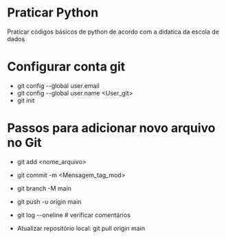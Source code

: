 # Praticar Python
Praticar códigos básicos de python de acordo com a didatica da escola de dados 
# Configurar conta git 
* git config --global user.email <E-Mail>
* git config --global user.name <User_git>
* git init
# Passos para adicionar novo arquivo no Git
* git add <nome_arquivo>
* git commit -m <Mensagem_tag_mod>
* git branch -M main
* git push -u origin main
* git log --oneline # verificar comentários

* Atualizar repositório local: git pull origin main 

